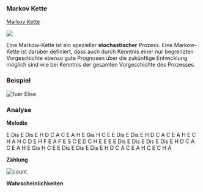 
### Markov Kette

[Markov Kette](https://de.wikipedia.org/wiki/Markow-Kette)

![](k1/markov.png)

Eine Markow-Kette ist ein spezieller **stochastischer** Prozess. Eine Markow-Kette ist darüber definiert, dass auch durch Kenntnis einer nur begrenzten Vorgeschichte ebenso gute Prognosen über die zukünftige Entwicklung möglich sind wie bei Kenntnis der gesamten Vorgeschichte des Prozesses.

### Beispiel
![fuer Elise](k1/fuer_elise.png)



### Analyse

**Melodie**

E Dis E Dis E H D C A C E A H E Gis H C E E Dis E Dis E H D C A C E A H E C H A H C D E H F E A F E S C E D C H E E E E Dis E Dis E Dis E Dis E H D C A C E A H E Gis H C E E Dis E Dis E Dis E H D C A C E A H C E C H A

**Zählung**

![count](k1/count.png)

**Wahrscheinlichkeiten**

